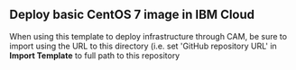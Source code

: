 ## Deploy basic CentOS 7 image in IBM Cloud

When using this template to deploy infrastructure through CAM, be sure to import using the URL to this directory (i.e. set 'GitHub repository URL' in **Import Template** to full path to this repository
